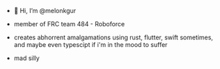 - 👋 Hi, I’m @melonkgur

- member of FRC team 484 - Roboforce

- creates abhorrent amalgamations using rust, flutter, swift sometimes, and maybe even typescipt if i'm in the mood to suffer

- mad silly
